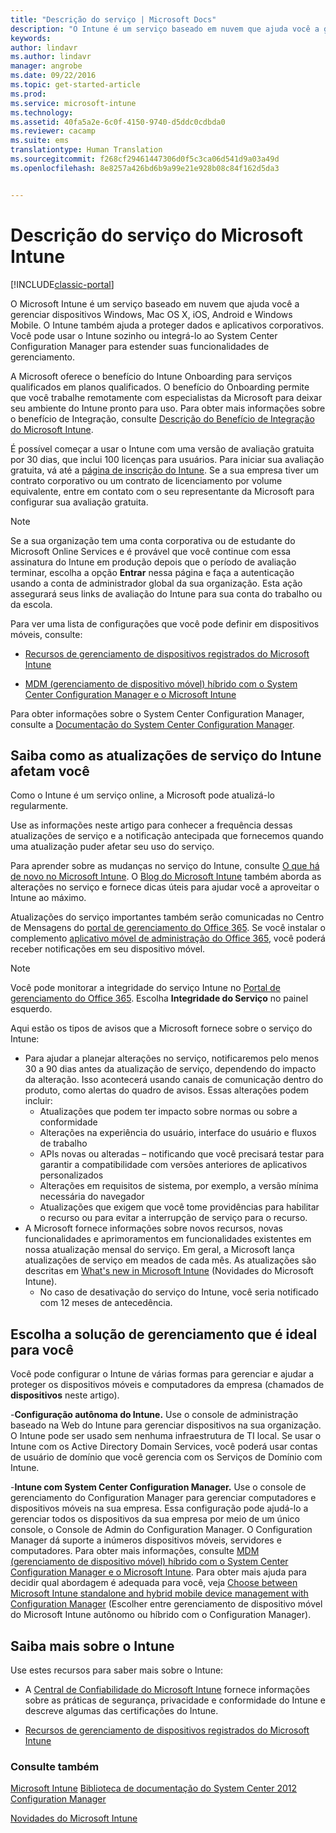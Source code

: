 ```yaml
---
title: "Descrição do serviço | Microsoft Docs"
description: "O Intune é um serviço baseado em nuvem que ajuda você a gerenciar dispositivos Windows, iOS, Mac OS X, Android e Windows Mobile."
keywords: 
author: lindavr
ms.author: lindavr
manager: angrobe
ms.date: 09/22/2016
ms.topic: get-started-article
ms.prod: 
ms.service: microsoft-intune
ms.technology: 
ms.assetid: 40fa5a2e-6c0f-4150-9740-d5ddc0cdbda0
ms.reviewer: cacamp
ms.suite: ems
translationtype: Human Translation
ms.sourcegitcommit: f268cf29461447306d0f5c3ca06d541d9a03a49d
ms.openlocfilehash: 8e8257a426bd6b9a99e21e928b08c84f162d5da3


---
```


# <a name="microsoft-intune-service-description"></a>Descrição do serviço do Microsoft Intune

[!INCLUDE[classic-portal](../includes/classic-portal.md)]

O Microsoft Intune é um serviço baseado em nuvem que ajuda você a gerenciar dispositivos Windows, Mac OS X, iOS, Android e Windows Mobile. O Intune também ajuda a proteger dados e aplicativos corporativos. Você pode usar o Intune sozinho ou integrá-lo ao System Center Configuration Manager para estender suas funcionalidades de gerenciamento.

A Microsoft oferece o benefício do Intune Onboarding para serviços qualificados em planos qualificados. O benefício do Onboarding permite que você trabalhe remotamente com especialistas da Microsoft para deixar seu ambiente do Intune pronto para uso. Para obter mais informações sobre o benefício de Integração, consulte [Descrição do Benefício de Integração do Microsoft Intune](http://go.microsoft.com/fwlink/?LinkId=619281).

É possível começar a usar o Intune com uma versão de avaliação gratuita por 30 dias, que inclui 100 licenças para usuários. Para iniciar sua avaliação gratuita, vá até a [página de inscrição do Intune](http://www.microsoft.com/en-us/server-cloud/products/microsoft-intune/). Se a sua empresa tiver um contrato corporativo ou um contrato de licenciamento por volume equivalente, entre em contato com o seu representante da Microsoft para configurar sua avaliação gratuita.

> [!NOTE]
> Se a sua organização tem uma conta corporativa ou de estudante do Microsoft Online Services e é provável que você continue com essa assinatura do Intune em produção depois que o período de avaliação terminar, escolha a opção **Entrar** nessa página e faça a autenticação usando a conta de administrador global da sua organização. Esta ação assegurará seus links de avaliação do Intune para sua conta do trabalho ou da escola.

Para ver uma lista de configurações que você pode definir em dispositivos móveis, consulte:

-   [Recursos de gerenciamento de dispositivos registrados do Microsoft Intune](/intune/get-started/mobile-device-management-capabilities-in-microsoft-intune)

-   [MDM (gerenciamento de dispositivo móvel) híbrido com o System Center Configuration Manager e o Microsoft Intune](https://technet.microsoft.com/library/mt627883.aspx)

Para obter informações sobre o System Center Configuration Manager, consulte a [Documentação do System Center Configuration Manager](https://technet.microsoft.com/library/mt346023.aspx).

## <a name="learn-how-intune-service-updates-affect-you"></a>Saiba como as atualizações de serviço do Intune afetam você
Como o Intune é um serviço online, a Microsoft pode atualizá-lo regularmente.

Use as informações neste artigo para conhecer a frequência dessas atualizações de serviço e a notificação antecipada que fornecemos quando uma atualização puder afetar seu uso do serviço.

Para aprender sobre as mudanças no serviço do Intune, consulte [O que há de novo no Microsoft Intune](/intune/deploy-use/whats-new-in-microsoft-intune). O [Blog do Microsoft Intune](http://blogs.technet.com/b/microsoftintune/) também aborda as alterações no serviço e fornece dicas úteis para ajudar você a aproveitar o Intune ao máximo.

Atualizações do serviço importantes também serão comunicadas no Centro de Mensagens do [portal de gerenciamento do Office 365](https://portal.office.com/Admin/Default.aspx). Se você instalar o complemento [aplicativo móvel de administração do Office 365](https://support.office.com/article/Office-365-Admin-Mobile-App-e16f6421-2a1a-4142-bf9d-9846600a060a), você poderá receber notificações em seu dispositivo móvel.

> [!NOTE]
> Você pode monitorar a integridade do serviço Intune no [Portal de gerenciamento do Office 365](https://portal.office.com/Admin/Default.aspx). Escolha **Integridade do Serviço** no painel esquerdo.  

Aqui estão os tipos de avisos que a Microsoft fornece sobre o serviço do Intune:
-   Para ajudar a planejar alterações no serviço, notificaremos pelo menos 30 a 90 dias antes da atualização de serviço, dependendo do impacto da alteração. Isso acontecerá usando canais de comunicação dentro do produto, como alertas do quadro de avisos. Essas alterações podem incluir:
    * Atualizações que podem ter impacto sobre normas ou sobre a conformidade
    * Alterações na experiência do usuário, interface do usuário e fluxos de trabalho
    * APIs novas ou alteradas – notificando que você precisará testar para garantir a compatibilidade com versões anteriores de aplicativos personalizados
    * Alterações em requisitos de sistema, por exemplo, a versão mínima necessária do navegador
    * Atualizações que exigem que você tome providências para habilitar o recurso ou para evitar a interrupção de serviço para o recurso.
-   A Microsoft fornece informações sobre novos recursos, novas funcionalidades e aprimoramentos em funcionalidades existentes em nossa atualização mensal do serviço. Em geral, a Microsoft lança atualizações de serviço em meados de cada mês. As atualizações são descritas em [What's new in Microsoft Intune](/intune/deploy-use/whats-new-in-microsoft-intune) (Novidades do Microsoft Intune).
    -   No caso de desativação do serviço do Intune, você seria notificado com 12 meses de antecedência.

## <a name="choose-the-management-solution-thats-right-for-you"></a>Escolha a solução de gerenciamento que é ideal para você
Você pode configurar o Intune de várias formas para gerenciar e ajudar a proteger os dispositivos móveis e computadores da empresa (chamados de **dispositivos** neste artigo).

-**Configuração autônoma do Intune.** Use o console de administração baseado na Web do Intune para gerenciar dispositivos na sua organização. O Intune pode ser usado sem nenhuma infraestrutura de TI local. Se usar o Intune com os Active Directory Domain Services, você poderá usar contas de usuário de domínio que você gerencia com os Serviços de Domínio com Intune.

-**Intune com System Center Configuration Manager.** Use o console de gerenciamento do Configuration Manager para gerenciar computadores e dispositivos móveis na sua empresa. Essa configuração pode ajudá-lo a gerenciar todos os dispositivos da sua empresa por meio de um único console, o Console de Admin do Configuration Manager. O Configuration Manager dá suporte a inúmeros dispositivos móveis, servidores e computadores. Para obter mais informações, consulte [MDM (gerenciamento de dispositivo móvel) híbrido com o System Center Configuration Manager e o Microsoft Intune](https://technet.microsoft.com/library/mt627883.aspx). Para obter mais ajuda para decidir qual abordagem é adequada para você, veja [Choose between Microsoft Intune standalone and hybrid mobile device management with Configuration Manager](https://technet.microsoft.com/en-us/library/mt706478.aspx) (Escolher entre gerenciamento de dispositivo móvel do Microsoft Intune autônomo ou híbrido com o Configuration Manager).


## <a name="learn-more-about-intune"></a>Saiba mais sobre o Intune
Use estes recursos para saber mais sobre o Intune:

- A [Central de Confiabilidade do Microsoft Intune](http://www.microsoft.com/en-us/server-cloud/products/intune-trust-center/) fornece informações sobre as práticas de segurança, privacidade e conformidade do Intune e descreve algumas das certificações do Intune.

- [Recursos de gerenciamento de dispositivos registrados do Microsoft Intune](/intune/get-started/mobile-device-management-capabilities-in-microsoft-intune)

### <a name="see-also"></a>Consulte também
[Microsoft Intune](https://docs.microsoft.com/intune/)
[Biblioteca de documentação do System Center 2012 Configuration Manager](https://technet.microsoft.com/library/gg682041.aspx)

[Novidades do Microsoft Intune](/intune/deploy-use/whats-new-in-microsoft-intune)



<!--HONumber=Dec16_HO3-->


